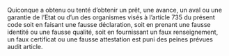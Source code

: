 Quiconque a obtenu ou tenté d’obtenir un prêt, une avance, un aval ou une garantie de l’Etat ou d’un des organismes visés à l’article 735 du présent code soit en faisant une fausse déclaration, soit en prenant une fausse identité ou une fausse qualité, soit en fournissant un faux renseignement, un faux certificat ou une fausse attestation est puni des peines prévues audit article.